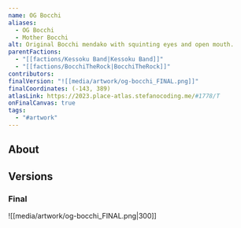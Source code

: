 ```yaml
---
name: OG Bocchi
aliases:
  - OG Bocchi
  - Mother Bocchi
alt: Original Bocchi mendako with squinting eyes and open mouth.
parentFactions:
  - "[[factions/Kessoku Band|Kessoku Band]]"
  - "[[factions/BocchiTheRock|BocchiTheRock]]"
contributors: 
finalVersion: "![[media/artwork/og-bocchi_FINAL.png]]"
finalCoordinates: (-143, 389)
atlasLink: https://2023.place-atlas.stefanocoding.me/#1778/T
onFinalCanvas: true
tags:
  - "#artwork"
---
```

## About

## Versions
### Final
![[media/artwork/og-bocchi_FINAL.png|300]]
